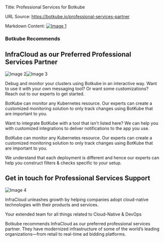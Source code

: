 Title: Professional Services for Botkube

URL Source: https://botkube.io/professional-services-partner

Markdown Content:
[![Image 1](https://assets-global.website-files.com/633705de6adaa38599d8e258/6338148fa3f8a509639804fa_botkube-logo.svg)](https://botkube.io/)

### Botkube Recommends

InfraCloud as our Preferred Professional Services Partner
---------------------------------------------------------

![Image 2](https://assets-global.website-files.com/633705de6adaa38599d8e258/63381eaca918c27a5f1fe111_botkube-wg-pers.png)![Image 3](https://assets-global.website-files.com/633705de6adaa38599d8e258/633819299841f90bb49b7ba5_kusk-person-bubble.svg)

Debug and monitor your clusters using Botkube in an interactive way. Want to use it with your own messaging tool? Or want some customizations? Reach out to our experts to get started.

BotKube can monitor any Kubernetes resource. Our experts can create a customized monitoring solution to only track changes using BotKube that are important to you.

Want to integrate BotKube with a tool that isn't listed here? We can help you with customized integrations to deliver notifications to the app you use.

BotKube can monitor any Kubernetes resource. Our experts can create a customized monitoring solution to only track changes using BotKube that are important to you.

We understand that each deployment is different and hence our experts can help you construct filters & checks specific to your setup.

Get in touch for Professional Services Support
----------------------------------------------

![Image 4](https://assets-global.website-files.com/633705de6adaa38599d8e258/63484ada6acf164e4c5ac930_infracloud-logo.svg)

InfraCloud unleashes growth by helping companies adopt cloud-native technologies with their products and services.

Your extended team for all things related to Cloud-Native & DevOps

Botkube recommends InfraCloud as our preferred professional services partner. They have modernized infrastructure of some of the world’s leading organizations—from retail to real-time ad bidding platforms.
